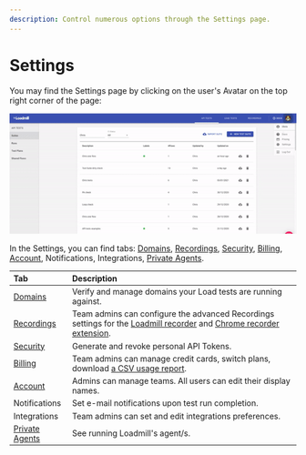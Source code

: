 ```yaml
---
description: Control numerous options through the Settings page.
---
```


# Settings

You may find the Settings page by clicking on the user's Avatar on the top right corner of the page:

![The Settings page](../.gitbook/assets/ezgif.com-gif-maker-13-.gif)

In the Settings, you can find tabs: [Domains](https://docs.loadmill.com/load-testing/setup/domain-verification), [Recordings](https://docs.loadmill.com/working-with-the-recorder/recorder-settings), [Security](https://docs.loadmill.com/integrations/api-tokens), [Billing](https://docs.loadmill.com/account-settings/billing), [Account](https://docs.loadmill.com/collaboration/teams), Notifications, Integrations, [Private Agents](https://docs.loadmill.com/api-testing/testing-localhost-application). 

| Tab | Description |
| :--- | :--- |
| [Domains](https://docs.loadmill.com/load-testing/setup/domain-verification) | Verify and manage domains your Load tests are running against. |
| [Recordings](https://docs.loadmill.com/working-with-the-recorder/recorder-settings) | Team admins can configure the advanced Recordings settings for the [Loadmill recorder](https://docs.loadmill.com/working-with-the-recorder) and [Chrome recorder extension](https://docs.loadmill.com/api-testing/getting-started#creating-and-running-an-api-test-by-using-our-chrome-recorder-extension). |
| [Security](https://docs.loadmill.com/integrations/api-tokens) | Generate and revoke personal API Tokens. |
| [Billing](https://docs.loadmill.com/account-settings/billing) | Team admins can manage credit cards, switch plans, download [a CSV usage report](https://docs.loadmill.com/account-settings/usage-report).  |
| [Account](https://docs.loadmill.com/collaboration/teams) | Admins can manage teams. All users can edit their display names. |
| Notifications | Set e-mail notifications upon test run completion.  |
| Integrations | Team admins can set and edit integrations preferences. |
| [Private Agents](https://docs.loadmill.com/api-testing/testing-localhost-application)              | See running Loadmill's agent/s. |





